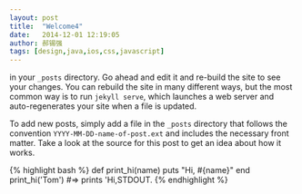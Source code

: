 ```yaml
---
layout: post
title:  "Welcome4"
date:   2014-12-01 12:19:05
author: 郝锡强
tags: [design,java,ios,css,javascript]
---
```

in your `_posts` directory. Go ahead and edit it and re-build the site to see your changes. You can rebuild the site in many different ways, but the most common way is to run `jekyll serve`, which launches a web server and auto-regenerates your site when a file is updated.

To add new posts, simply add a file in the `_posts` directory that follows the convention `YYYY-MM-DD-name-of-post.ext` and includes the necessary front matter. Take a look at the source for this post to get an idea about how it works.
<!-- more -->


{% highlight bash %}
def print_hi(name)
  puts "Hi, #{name}"
end
print_hi('Tom')
#=> prints 'Hi,STDOUT.
{% endhighlight %}


